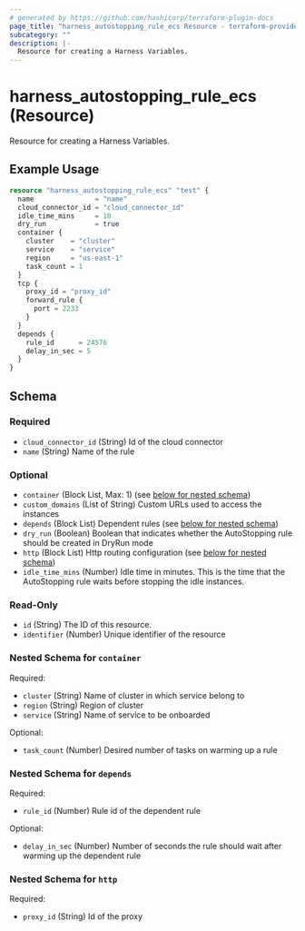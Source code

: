 ```yaml
---
# generated by https://github.com/hashicorp/terraform-plugin-docs
page_title: "harness_autostopping_rule_ecs Resource - terraform-provider-harness"
subcategory: ""
description: |-
  Resource for creating a Harness Variables.
---
```


# harness_autostopping_rule_ecs (Resource)

Resource for creating a Harness Variables.

## Example Usage

```terraform
resource "harness_autostopping_rule_ecs" "test" {
  name               = "name"
  cloud_connector_id = "cloud_connector_id"
  idle_time_mins     = 10
  dry_run            = true
  container {
    cluster    = "cluster"
    service    = "service"
    region     = "us-east-1"
    task_count = 1
  }
  tcp {
    proxy_id = "proxy_id"
    forward_rule {
      port = 2233
    }
  }
  depends {
    rule_id      = 24576
    delay_in_sec = 5
  }
}
```

<!-- schema generated by tfplugindocs -->
## Schema

### Required

- `cloud_connector_id` (String) Id of the cloud connector
- `name` (String) Name of the rule

### Optional

- `container` (Block List, Max: 1) (see [below for nested schema](#nestedblock--container))
- `custom_domains` (List of String) Custom URLs used to access the instances
- `depends` (Block List) Dependent rules (see [below for nested schema](#nestedblock--depends))
- `dry_run` (Boolean) Boolean that indicates whether the AutoStopping rule should be created in DryRun mode
- `http` (Block List) Http routing configuration (see [below for nested schema](#nestedblock--http))
- `idle_time_mins` (Number) Idle time in minutes. This is the time that the AutoStopping rule waits before stopping the idle instances.

### Read-Only

- `id` (String) The ID of this resource.
- `identifier` (Number) Unique identifier of the resource

<a id="nestedblock--container"></a>
### Nested Schema for `container`

Required:

- `cluster` (String) Name of cluster in which service belong to
- `region` (String) Region of cluster
- `service` (String) Name of service to be onboarded

Optional:

- `task_count` (Number) Desired number of tasks on warming up a rule


<a id="nestedblock--depends"></a>
### Nested Schema for `depends`

Required:

- `rule_id` (Number) Rule id of the dependent rule

Optional:

- `delay_in_sec` (Number) Number of seconds the rule should wait after warming up the dependent rule


<a id="nestedblock--http"></a>
### Nested Schema for `http`

Required:

- `proxy_id` (String) Id of the proxy
